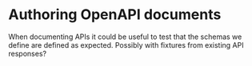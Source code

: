 # Authoring OpenAPI documents

When documenting APIs it could be useful to test that the schemas we define are defined as expected.
Possibly with fixtures from existing API responses?
